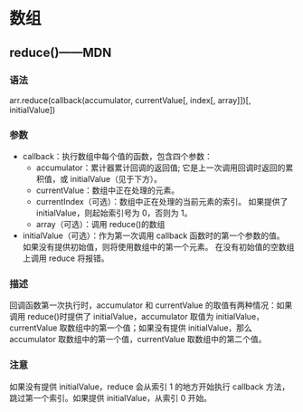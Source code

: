 # 数组

## reduce()——MDN

### 语法

arr.reduce(callback(accumulator, currentValue[, index[, array]])[, initialValue])

### 参数

- callback：执行数组中每个值的函数，包含四个参数：
  - accumulator：累计器累计回调的返回值; 它是上一次调用回调时返回的累积值，或 initialValue（见于下方）。
  - currentValue：数组中正在处理的元素。
  - currentIndex（可选）：数组中正在处理的当前元素的索引。 如果提供了 initialValue，则起始索引号为 0，否则为 1。
  - array（可选）：调用 reduce()的数组
- initialValue（可选）：作为第一次调用 callback 函数时的第一个参数的值。 如果没有提供初始值，则将使用数组中的第一个元素。 在没有初始值的空数组上调用 reduce 将报错。

### 描述

回调函数第一次执行时，accumulator 和 currentValue 的取值有两种情况：如果调用 reduce()时提供了 initialValue，accumulator 取值为 initialValue，currentValue 取数组中的第一个值；如果没有提供 initialValue，那么 accumulator 取数组中的第一个值，currentValue 取数组中的第二个值。

### 注意

如果没有提供 initialValue，reduce 会从索引 1 的地方开始执行 callback 方法，跳过第一个索引。如果提供 initialValue，从索引 0 开始。
